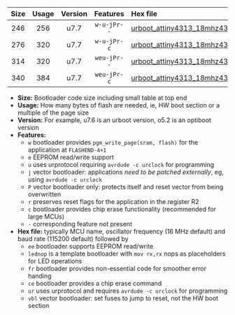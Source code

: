 |Size|Usage|Version|Features|Hex file|
|:-:|:-:|:-:|:-:|:--|
|246|256|u7.7|`w-u-jPr--`|[urboot_attiny4313_18mhz432_19200bps_lednop_fr_ur_vbl.hex](https://raw.githubusercontent.com/stefanrueger/urboot.hex/main/mcus/attiny4313/fcpu_18mhz432/19200_bps/urboot_attiny4313_18mhz432_19200bps_lednop_fr_ur_vbl.hex)|
|276|320|u7.7|`w-u-jPr-c`|[urboot_attiny4313_18mhz432_19200bps_lednop_fr_ce_ur_vbl.hex](https://raw.githubusercontent.com/stefanrueger/urboot.hex/main/mcus/attiny4313/fcpu_18mhz432/19200_bps/urboot_attiny4313_18mhz432_19200bps_lednop_fr_ce_ur_vbl.hex)|
|314|320|u7.7|`weu-jPr--`|[urboot_attiny4313_18mhz432_19200bps_ee_lednop_fr_ur_vbl.hex](https://raw.githubusercontent.com/stefanrueger/urboot.hex/main/mcus/attiny4313/fcpu_18mhz432/19200_bps/urboot_attiny4313_18mhz432_19200bps_ee_lednop_fr_ur_vbl.hex)|
|340|384|u7.7|`weu-jPr-c`|[urboot_attiny4313_18mhz432_19200bps_ee_lednop_fr_ce_ur_vbl.hex](https://raw.githubusercontent.com/stefanrueger/urboot.hex/main/mcus/attiny4313/fcpu_18mhz432/19200_bps/urboot_attiny4313_18mhz432_19200bps_ee_lednop_fr_ce_ur_vbl.hex)|

- **Size:** Bootloader code size including small table at top end
- **Usage:** How many bytes of flash are needed, ie, HW boot section or a multiple of the page size
- **Version:** For example, u7.6 is an urboot version, o5.2 is an optiboot version
- **Features:**
  + `w` bootloader provides `pgm_write_page(sram, flash)` for the application at `FLASHEND-4+1`
  + `e` EEPROM read/write support
  + `u` uses urprotocol requiring `avrdude -c urclock` for programming
  + `j` vector bootloader: applications *need to be patched externally*, eg, using `avrdude -c urclock`
  + `P` vector bootloader only: protects itself and reset vector from being overwritten
  + `r` preserves reset flags for the application in the register R2
  + `c` bootloader provides chip erase functionality (recommended for large MCUs)
  + `-` corresponding feature not present
- **Hex file:** typically MCU name, oscillator frequency (16 MHz default) and baud rate (115200 default) followed by
  + `ee` bootloader supports EEPROM read/write
  + `lednop` is a template bootloader with `mov rx,rx` nops as placeholders for LED operations
  + `fr` bootloader provides non-essential code for smoother error handing
  + `ce` bootloader provides a chip erase command
  + `ur` uses urprotocol and requires `avrdude -c urclock` for programming
  + `vbl` vector bootloader: set fuses to jump to reset, not the HW boot section
